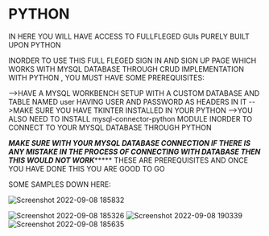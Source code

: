 # PYTHON
IN HERE YOU WILL HAVE ACCESS TO FULLFLEGED GUIs PURELY BUILT UPON PYTHON


INORDER TO USE THIS FULL FLEGED SIGN IN AND SIGN UP PAGE WHICH WORKS WITH MYSQL DATABASE THROUGH CRUD IMPLEMENTATION WITH PYTHON , YOU MUST HAVE SOME PREREQUISITES:

-->HAVE A MYSQL WORKBENCH SETUP WITH A CUSTOM DATABASE AND TABLE NAMED user HAVING USER AND PASSWORD AS HEADERS IN IT
-->MAKE SURE YOU HAVE TKINTER INSTALLED IN YOUR PYTHON 
-->YOU ALSO NEED TO INSTALL mysql-connector-python MODULE INORDER TO CONNECT TO YOUR MYSQL DATABASE THROUGH PYTHON

*************MAKE SURE WITH YOUR MYSQL DATABASE CONNECTION IF THERE IS ANY MISTAKE IN THE PROCESS OF CONNECTING WITH DATABASE THEN THIS WOULD NOT WORK******************
THESE ARE PREREQUISITES AND ONCE YOU HAVE DONE THIS YOU ARE GOOD TO GO

SOME SAMPLES DOWN HERE:

![Screenshot 2022-09-08 185832](https://user-images.githubusercontent.com/113117175/190858152-ef149753-6d2c-45a6-a093-b87259ed508c.png)

![Screenshot 2022-09-08 185326](https://user-images.githubusercontent.com/113117175/190858113-dacee1e0-82c6-454d-906e-844c6e8041a9.png)
![Screenshot 2022-09-08 190339](https://user-images.githubusercontent.com/113117175/190858170-c047ca63-3f36-43ec-8054-5a1eabffec39.png)
![Screenshot 2022-09-08 185635](https://user-images.githubusercontent.com/113117175/190858175-86379ffd-117f-4967-9720-4af49bffe520.png)
